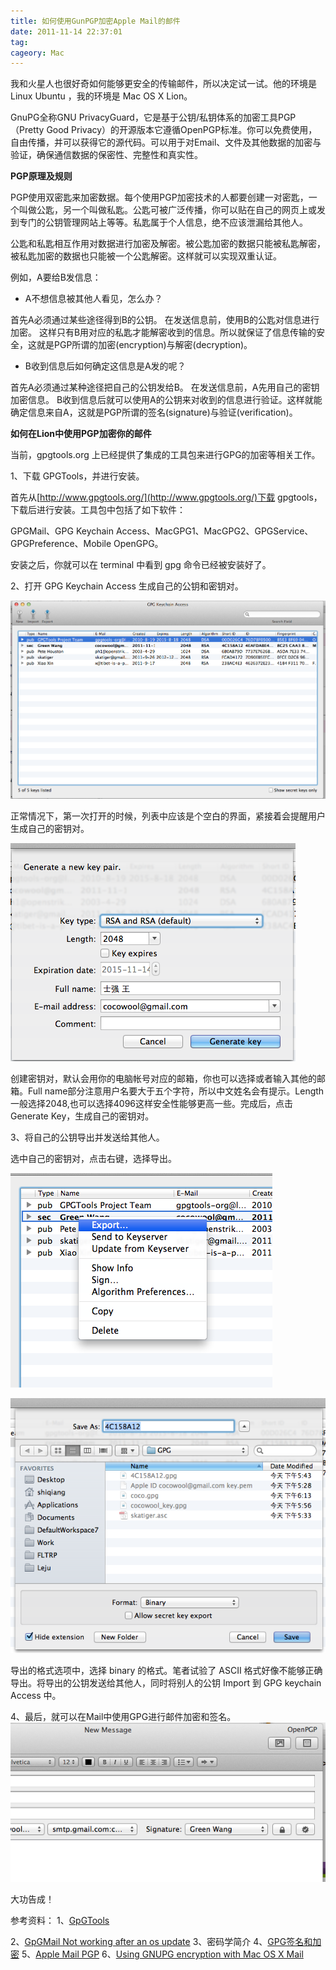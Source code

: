 ```yaml
---
title: 如何使用GunPGP加密Apple Mail的邮件
date: 2011-11-14 22:37:01
tag: 
cageory: Mac
---
```


我和火星人也很好奇如何能够更安全的传输邮件，所以决定试一试。他的环境是 Linux Ubuntu ，我的环境是 Mac OS X Lion。

GnuPG全称GNU PrivacyGuard，它是基于公钥/私钥体系的加密工具PGP（Pretty Good Privacy）的开源版本它遵循OpenPGP标准。你可以免费使用，自由传播，并可以获得它的源代码。可以用于对Email、文件及其他数据的加密与验证，确保通信数据的保密性、完整性和真实性。


**PGP原理及规则**

PGP使用双密匙来加密数据。每个使用PGP加密技术的人都要创建一对密匙，一个叫做公匙，另一个叫做私匙。公匙可被广泛传播，你可以贴在自己的网页上或发到专门的公钥管理网站上等等。私匙属于个人信息，绝不应该泄漏给其他人。

公匙和私匙相互作用对数据进行加密及解密。被公匙加密的数据只能被私匙解密，被私匙加密的数据也只能被一个公匙解密。这样就可以实现双重认证。



例如，A要给B发信息：

* A不想信息被其他人看见，怎么办？


首先A必须通过某些途径得到B的公钥。
在发送信息前，使用B的公匙对信息进行加密。
这样只有B用对应的私匙才能解密收到的信息。所以就保证了信息传输的安全，这就是PGP所谓的加密(encryption)与解密(decryption)。


* B收到信息后如何确定这信息是A发的呢？


首先A必须通过某种途径把自己的公钥发给B。
在发送信息前，A先用自己的密钥加密信息。
B收到信息后就可以使用A的公钥来对收到的信息进行验证。这样就能确定信息来自A，这就是PGP所谓的签名(signature)与验证(verification)。



**如何在Lion中使用PGP加密你的邮件**


当前，gpgtools.org 上已经提供了集成的工具包来进行GPG的加密等相关工作。


1、下载 GPGTools，并进行安装。


首先从[http://www.gpgtools.org/](http://www.gpgtools.org/)下载 gpgtools，下载后进行安装。工具包中包括了如下软件：


GPGMail、GPG Keychain Access、MacGPG1、MacGPG2、GPGService、GPGPreference、Mobile OpenGPG。


安装之后，你就可以在 terminal 中看到 gpg 命令已经被安装好了。




2、打开 GPG Keychain Access 生成自己的公钥和密钥对。


![](./20111114-gunpgp-mail/55555.png)

正常情况下，第一次打开的时候，列表中应该是个空白的界面，紧接着会提醒用户生成自己的密钥对。

![](./20111114-gunpgp-mail/44444.png)

创建密钥对，默认会用你的电脑帐号对应的邮箱，你也可以选择或者输入其他的邮箱。Full name部分注意用户名要大于五个字符，所以中文姓名会有提示。Length 一般选择2048,也可以选择4096这样安全性能够更高一些。完成后，点击 Generate Key，生成自己的密钥对。


3、将自己的公钥导出并发送给其他人。


选中自己的密钥对，点击右键，选择导出。

![](./20111114-gunpgp-mail/33333.png)



![](./20111114-gunpgp-mail/22222.png)

导出的格式选项中，选择 binary 的格式。笔者试验了 ASCII 格式好像不能够正确导出。将导出的公钥发送给其他人，同时将别人的公钥 Import 到 GPG keychain Access 中。

4、最后，就可以在Mail中使用GPG进行邮件加密和签名。
![](./20111114-gunpgp-mail/11111.png)



大功告成！

参考资料：
1、[GpGTools](http://gpgtools.org/)

2、[GpGMail Not working after an os update](https://github.com/GPGTools/GPGMail/wiki/Not-working-anymore-after-an-OS-update)
3、密码学简介
4、[GPG签名和加密](http://lagignition.blog.163.com/blog/static/1287300232009101082517154/)
5、[Apple Mail PGP](http://blog.sina.com.cn/s/blog_5595d514010008xe.html)
6、[Using GNUPG encryption with Mac OS X Mail](http://www.wasuvi.com/?page_id=2368)












